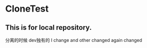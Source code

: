 
# CloneTest

## This is for local repository.

分离的时候
dev独有的
I change and other changed
again changed
